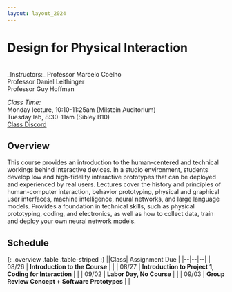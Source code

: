 ```yaml
---
layout: layout_2024
---
```


# Design for Physical Interaction

<br>
_Instructors:_
Professor Marcelo Coelho <br>
Professor Daniel Leithinger <br>
Professor Guy Hoffman <br>

_Class Time:_ <br>
Monday lecture, 10:10-11:25am (Milstein Auditorium)<br>
Tuesday lab, 8:30-11am (Sibley B10)
<br>
[Class Discord]() <br>

## Overview

This course provides an introduction to the human-centered and technical workings behind interactive devices. In a studio environment, students develop low and high-fidelity interactive prototypes that can be deployed and experienced by real users. Lectures cover the history and principles of human-computer interaction, behavior prototyping, physical and graphical user interfaces, machine intelligence, neural networks, and large language models. Provides a foundation in technical skills, such as physical prototyping, coding, and electronics, as well as how to collect data, train and deploy your own neural network models. 

## Schedule

{: .overview .table .table-striped :}
||Class| Assignment Due |
|--|--|--|
| 08/26 | **Introduction to the Course** | |
| 08/27 | **Introduction to Project 1, Coding for Interaction** | |
| 09/02 | **Labor Day, No Course** | |
| 09/03 | **Group Review Concept + Software Prototypes** | |
